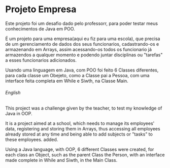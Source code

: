 <h1>Projeto Empresa</h1>
<p>
  Este projeto foi um desafio dado pelo professorr, para poder testar meus conhecimentos de Java em POO.
  
  É um projeto para uma empresa(aqui eu fiz para uma escola), que precisa de um gerenciamento de dados dos seus funcionarios, cadastrando-os e armazenando em Arrays, assim acessando-os todos os funcionario já armazendos a qualquer momento e podendo juntar disciplinas ou "tarefas" a esses funcionarios adicionados.
  
  Usando uma linguagem em Java, com POO foi feito 6 Classes diferentes, para cada classe um Obejeto, como a Classe pai a Pessoa, com uma interface feita completa em While e Siwth, na Classe Main.
</p>

<h6>
  English
</h6>

<p>
    This project was a challenge given by the teacher, to test my knowledge of Java in OOP.
  
  It is a project aimed at a school, which needs to manage its employees' data, registering and storing them in Arrays, thus accessing all employees already stored at any time and being able to add subjects or "tasks" to these employees. added.
  
  Using a Java language, with OOP, 6 different Classes were created, for each class an Object, such as the parent Class the Person, with an interface made complete in While and Siwth, in the Main Class.
</p>
